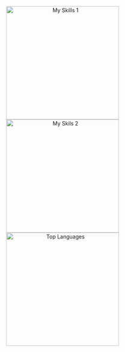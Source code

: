 <div align="center">
<img src="https://skillicons.dev/icons?i=js,py,html,css,ts,cs,discord,premiere,github,notion,vscode" width=300px alt="My Skills 1"/>
<br>
<img src="https://skillicons.dev/icons?i=react,go,gmail,arduino,markdown,windows,sqlite,nodejs,git,bash,next" width=300px alt="My Skils 2"/>
<br>
<img src="https://github-readme-stats.vercel.app/api/top-langs/?username=aquiffoo&langs_count=12&layout=compact&theme=catppuccin_mocha&hide_border=true&count_private=true" width=300px alt="Top Languages"/>
</div>
